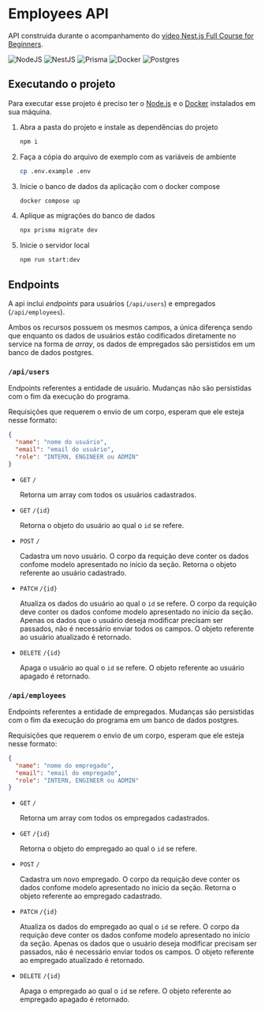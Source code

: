 # Employees API

API construida durante o acompanhamento do
[vídeo Nest.js Full Course for Beginners](https://www.youtube.com/watch?v=8_X0nSrzrCw).

![NodeJS](https://img.shields.io/badge/node.js-6DA55F?style=for-the-badge&logo=node.js&logoColor=white)
![NestJS](https://img.shields.io/badge/nestjs-%23E0234E.svg?style=for-the-badge&logo=nestjs&logoColor=white)
![Prisma](https://img.shields.io/badge/Prisma-3982CE?style=for-the-badge&logo=Prisma&logoColor=white)
![Docker](https://img.shields.io/badge/docker-%230db7ed.svg?style=for-the-badge&logo=docker&logoColor=white)
![Postgres](https://img.shields.io/badge/postgres-%23316192.svg?style=for-the-badge&logo=postgresql&logoColor=white)

## Executando o projeto

Para executar esse projeto é preciso ter o [Node.js](https://nodejs.org/en) e o
[Docker](https://docs.docker.com/get-docker/) instalados em sua máquina.

1. Abra a pasta do projeto e instale as dependências do projeto

    ```bash
    npm i
    ```

2. Faça a cópia do arquivo de exemplo com as variáveis de ambiente

    ```bash
    cp .env.example .env
    ```

3. Inicie o banco de dados da aplicação com o docker compose

    ```bash
    docker compose up
    ```

4. Aplique as migrações do banco de dados

    ```bash
    npx prisma migrate dev
    ```

5. Inicie o servidor local

    ```bash
    npm run start:dev
    ```

## Endpoints

A api inclui _endpoints_ para usuários (`/api/users`) e empregados
(`/api/employees`).

Ambos os recursos possuem os mesmos campos, a única diferença sendo que enquanto
os dados de usuários estão codificados diretamente no service na forma de
_array_, os dados de empregados são persistidos em um banco de dados postgres.

### `/api/users`

Endpoints referentes a entidade de usuário. Mudanças não são persistidas com o
fim da execução do programa.

Requisições que requerem o envio de um corpo, esperam que ele esteja nesse
formato:

```json
{
  "name": "nome do usuário",
  "email": "email do usuário",
  "role": "INTERN, ENGINEER ou ADMIN"
}
```

- `GET` `/`

    Retorna um array com todos os usuários cadastrados.

- `GET` `/{id}`

    Retorna o objeto do usuário ao qual o `id` se refere.

- `POST` `/`

    Cadastra um novo usuário. O corpo da requição deve conter os dados confome
    modelo apresentado no início da seção. Retorna o objeto referente ao usuário
    cadastrado.

- `PATCH` `/{id}`

    Atualiza os dados do usuário ao qual o `id` se refere. O corpo da requição
    deve conter os dados confome modelo apresentado no início da seção. Apenas
    os dados que o usuário deseja modificar precisam ser passados, não é
    necessário enviar todos os campos. O objeto referente ao usuário atualizado
    é retornado.

- `DELETE` `/{id}`

    Apaga o usuário ao qual o `id` se refere. O objeto referente ao usuário
    apagado é retornado.

### `/api/employees`

Endpoints referentes a entidade de empregados. Mudanças são persistidas com o
fim da execução do programa em um banco de dados postgres.

 Requisições que requerem o envio de um corpo, esperam que ele esteja nesse
formato:

```json
{
  "name": "nome do empregado",
  "email": "email do empregado",
  "role": "INTERN, ENGINEER ou ADMIN"
}
```

- `GET` `/`

    Retorna um array com todos os empregados cadastrados.

- `GET` `/{id}`

    Retorna o objeto do empregado ao qual o `id` se refere.

- `POST` `/`

    Cadastra um novo empregado. O corpo da requição deve conter os dados confome
modelo apresentado no início da seção. Retorna o objeto referente ao empregado cadastrado.

- `PATCH` `/{id}`

    Atualiza os dados do empregado ao qual o `id` se refere. O corpo da requição
deve conter os dados confome modelo apresentado no início da seção.
Apenas os dados que o usuário deseja modificar precisam ser passados, não é
necessário enviar todos os campos. O objeto referente ao empregado atualizado é
retornado.

- `DELETE` `/{id}`

    Apaga o empregado ao qual o `id` se refere. O objeto referente ao empregado
apagado é retornado.
